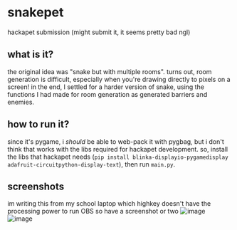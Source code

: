 # snakepet
hackapet submission (might submit it, it seems pretty bad ngl)

## what is it?
the original idea was "snake but with multiple rooms". turns out, room generation is difficult, especially when you're drawing directly to pixels on a screen! in the end, I settled for a harder version of snake, using the functions I had made for room generation as generated barriers and enemies.

## how to run it?
since it's pygame, i *should* be able to web-pack it with pygbag, but i don't think that works with the libs required for hackapet development. so, install the libs that hackapet needs (`pip install blinka-displayio-pygamedisplay adafruit-circuitpython-display-text`), then run `main.py`.

## screenshots
im writing this from my school laptop which highkey doesn't have the processing power to run OBS so have a screenshot or two
![image](https://github.com/user-attachments/assets/191f8ede-9ac0-44fb-a7ed-18a3ee381445)
![image](https://github.com/user-attachments/assets/9445068b-147d-4ba0-89ff-cef08761d152)
